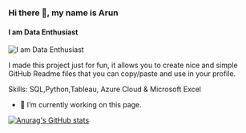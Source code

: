 ### Hi there 👋, my name is Arun 
#### I am Data Enthusiast 
![I am Data Enthusiast ](https://media.licdn.com/dms/image/D5616AQEeJv5buc6-5g/profile-displaybackgroundimage-shrink_350_1400/0/1683720426772?e=1724284800&v=beta&t=_084Vy_IhVA0sQtOI2dTU7plCCyqrBwbrH2RZHCFOwc)

I made this project just for fun, it allows you to create nice and simple GitHub Readme files that you can copy/paste and use in your profile.

Skills: SQL,Python,Tableau, Azure Cloud & Microsoft Excel

- 🔭 I’m currently working on this page. 





[![Anurag's GitHub stats](https://github-readme-stats.vercel.app/api?username=rockingspq)](https://github.com/anuraghazra/github-readme-stats)
